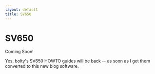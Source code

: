```yaml
---
layout: default
title: SV650
---
```


<div class="post">
	<h1 class="pageTitle">SV650</h1>
	<!--<img src="{{ '/assets/img/touring.jpg' | prepend: site.baseurl }}" alt="">-->
	<p class="intro">Coming Soon!</p>
	<p>Yes, bolty's SV650 HOWTO guides will be back -- as soon as I get them converted to this new blog software.<p>
</div>
